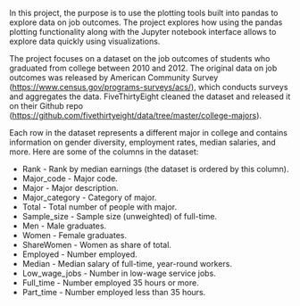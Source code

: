 In this project, the purpose is to use the plotting tools built into pandas to explore data on job outcomes. 
The project explores how using the pandas plotting functionality along with the Jupyter notebook interface 
allows to explore data quickly using visualizations.

The project focuses on a dataset on the job outcomes of students who graduated from college between 2010 and 2012. The original data on job outcomes was released by American Community Survey (https://www.census.gov/programs-surveys/acs/), which conducts surveys and aggregates the data. FiveThirtyEight cleaned the dataset and released it on their Github repo (https://github.com/fivethirtyeight/data/tree/master/college-majors).

Each row in the dataset represents a different major in college and contains information on gender diversity, employment rates, median salaries, and more. Here are some of the columns in the dataset:

* Rank - Rank by median earnings (the dataset is ordered by this column).
* Major_code - Major code.
* Major - Major description.
* Major_category - Category of major.
* Total - Total number of people with major.
* Sample_size - Sample size (unweighted) of full-time.
* Men - Male graduates.
* Women - Female graduates.
* ShareWomen - Women as share of total.
* Employed - Number employed.
* Median - Median salary of full-time, year-round workers.
* Low_wage_jobs - Number in low-wage service jobs.
* Full_time - Number employed 35 hours or more.
* Part_time - Number employed less than 35 hours.
